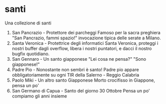 # santi
Una collezione di santi

1. San Pancrazio - Protettore dei parcheggi
    Famoso per la sacra preghiera "San Pancrazio, fammi spazio!" invocazione tipica delle serate a Milano.
2. Santa Veronica - Protettrice degli informatici
    Santa Veronica, proteggi i nostri buffer dagli overflow, libera i nostri puntatori, e dacci il nostro bugfix quotidiano.
3. San Gennaro - Un santo giapponese
    "Lei cosa ne pensa?" "Sono giapponese!"
4. Padre Pio - Nonostante non sembri è santo!
    Padre pio appare obbligatoriamente su ogni TIR della Salerno - Reggio Calabria
5. Paolo Miki - Un altro santo Giapponese
    Morto crocifisso in Giappone, pensa un po'
6. San Germano di Capua - Santo del giorno 30 Ottobre
    Pensa un po' compiamo gli anni insieme
